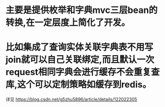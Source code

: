 # 主要是提供枚举和字典mvc三层bean的转换,在一定层度上简化了开发。
# 比如集成了查询实体关联字典表不用写join就可以自己关联绑定,而且默认一次request相同字典会进行缓存不会重复查库,这个可以定制策略如缓存到redis。
详见 https://blog.csdn.net/g5zhu5896/article/details/122022305
